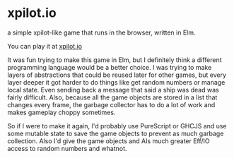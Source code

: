# xpilot.io

a simple xpilot-like game that runs in the browser, written in Elm.

You can play it at [xpilot.io](http://xpilot.io)

It was fun trying to make this game in Elm, but I definitely think a
different programming language would be a better choice. I was trying
to make layers of abstractions that could be reused later for other
games, but every layer deeper it got harder to do things like get
random numbers or manage local state. Even sending back a message that
said a ship was dead was fairly difficult. Also, because all the game
objects are stored in a list that changes every frame, the garbage
collector has to do a lot of work and makes gameplay choppy sometimes.

So if I were to make it again, I'd probably use PureScript or GHCJS
and use some mutable state to save the game objects to prevent as much
garbage collection. Also I'd give the game objects and AIs much
greater Eff/IO access to random numbers and whatnot.


